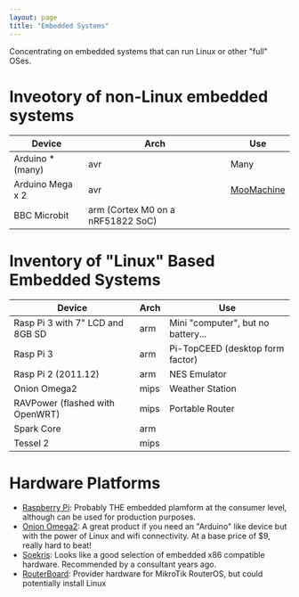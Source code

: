 ```yaml
---
layout: page
title: "Embedded Systems"
---
```


Concentrating on embedded systems that can run Linux or other "full" OSes.

# Inveotory of non-Linux embedded systems

| Device | Arch | Use |
| --- | --- | --- |
| Arduino * (many) | avr | Many |
| Arduino Mega x 2 | avr |  [MooMachine](http://www.stevenmiller.info/home/projects/moomachinehome) |
| BBC Microbit | arm (Cortex M0 on a nRF51822 SoC) |  |



# Inventory of "Linux" Based Embedded Systems

| Device | Arch | Use |
| --- | --- | --- |
| Rasp Pi 3 with 7" LCD and 8GB SD | arm | Mini "computer", but no battery... |
| Rasp Pi 3 | arm | Pi-TopCEED (desktop form factor) |
| Rasp Pi 2 (2011.12) | arm | NES Emulator |
| Onion Omega2 | mips | Weather Station | 
| RAVPower (flashed with OpenWRT) | mips | Portable Router | 
| Spark Core | arm  |  |
| Tessel 2 | mips |  |

# Hardware Platforms

  * [Raspberry Pi](https://www.raspberrypi.org/):  Probably THE embedded plamform at the consumer level, although can be used for production purposes.
  * [Onion Omega2](https://onion.io/Omega2/):  A great product if you need an "Arduino" like device but with the power of Linux and wifi connectivity.  At a base price of $9, really hard to beat!
  * [Soekris](http://soekris.com/): Looks like a good selection of embedded x86 compatible hardware.  Recommended by a consultant years ago.
  * [RouterBoard](http://routerboard.com): Provider hardware for MikroTik RouterOS, but could potentially install Linux

